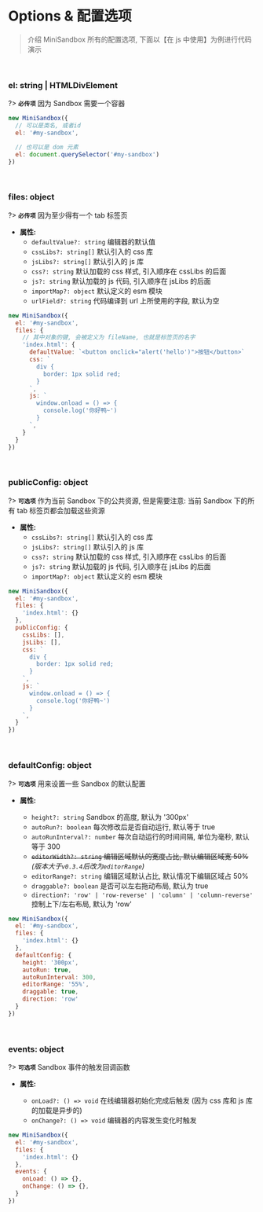 

# Options & 配置选项

> 介绍 MiniSandbox 所有的配置选项, 下面以【在 js 中使用】为例进行代码演示

<br />

### el: string | HTMLDivElement

?> **`必传项`** 因为 Sandbox 需要一个容器

```js
new MiniSandbox({
  // 可以是类名, 或者id
  el: '#my-sandbox',

  // 也可以是 dom 元素
  el: document.querySelector('#my-sandbox')
})
```

<br />

### files: object

?> **`必传项`** 因为至少得有一个 tab 标签页


- **属性:**
  - `defaultValue?: string` 编辑器的默认值
  - `cssLibs?: string[]` 默认引入的 css 库
  - `jsLibs?: string[]` 默认引入的 js 库
  - `css?: string` 默认加载的 css 样式, 引入顺序在 cssLibs 的后面
  - `js?: string` 默认加载的 js 代码, 引入顺序在 jsLibs 的后面
  - `importMap?: object` 默认定义的 esm 模块
  - `urlField?: string` 代码编译到 url 上所使用的字段, 默认为空

```js
new MiniSandbox({
  el: '#my-sandbox',
  files: {
    // 其中对象的键, 会被定义为 fileName, 也就是标签页的名字
    'index.html': {
      defaultValue: `<button onclick="alert('hello')">按钮</button>`
      css: `
        div {
          border: 1px solid red;
        }
      `,
      js: `
        window.onload = () => {
          console.log('你好鸭~')
        }
      `,
    }
  }
})
```

<br />

### publicConfig: object

?> **`可选项`** 作为当前 Sandbox 下的公共资源, 但是需要注意: 当前 Sandbox 下的所有 tab 标签页都会加载这些资源

- **属性:**
  - `cssLibs?: string[]` 默认引入的 css 库
  - `jsLibs?: string[]` 默认引入的 js 库
  - `css?: string` 默认加载的 css 样式, 引入顺序在 cssLibs 的后面
  - `js?: string` 默认加载的 js 代码, 引入顺序在 jsLibs 的后面
  - `importMap?: object` 默认定义的 esm 模块

```js
new MiniSandbox({
  el: '#my-sandbox',
  files: {
    'index.html': {}
  },
  publicConfig: {
    cssLibs: [],
    jsLibs: [],
    css: `
      div {
        border: 1px solid red;
      }
    `,
    js: `
      window.onload = () => {
        console.log('你好鸭~')
      }
    `,
  }
})
```


<br />

### defaultConfig: object

?> **`可选项`** 用来设置一些 Sandbox 的默认配置

- **属性:**

  - `height?: string` Sandbox 的高度, 默认为 '300px'
  - `autoRun?: boolean` 每次修改后是否自动运行, 默认等于 true
  - `autoRunInterval?: number` 每次自动运行的时间间隔, 单位为毫秒, 默认等于 300
  - ~~`editorWidth?: string` 编辑区域默认的宽度占比, 默认编辑区域宽 50%~~ &ensp;*(版本大于`v0.3.4`后改为`editorRange`)*
  - `editorRange?: string` 编辑区域默认占比, 默认情况下编辑区域占 50%
  - `draggable?: boolean` 是否可以左右拖动布局, 默认为 true
  - `direction?: 'row' | 'row-reverse' | 'column' | 'column-reverse'` 控制上下/左右布局, 默认为 'row'

```js
new MiniSandbox({
  el: '#my-sandbox',
  files: {
    'index.html': {}
  },
  defaultConfig: {
    height: '300px',
    autoRun: true,
    autoRunInterval: 300,
    editorRange: '55%',
    draggable: true,
    direction: 'row'
  }
})
```

<br />

### events: object

?> **`可选项`** Sandbox 事件的触发回调函数

- **属性:**

  - `onLoad?: () => void` 在线编辑器初始化完成后触发 (因为 css 库和 js 库的加载是异步的)
  - `onChange?: () => void` 编辑器的内容发生变化时触发

```js
new MiniSandbox({
  el: '#my-sandbox',
  files: {
    'index.html': {}
  },
  events: {
    onLoad: () => {},
    onChange: () => {},
  }
})
```